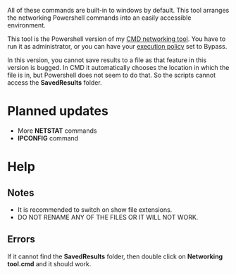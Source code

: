 All of these commands are built-in to windows
by default. This tool arranges the networking
Powershell commands into an easily accessible environment.  

This tool is the Powershell version of my [CMD networking tool](https://github.com/ExtremePro11299/CMD-networking-tool).
You have to run it as administrator, or you can have your [execution policy](https://learn.microsoft.com/en-us/powershell/module/microsoft.powershell.core/about/about_execution_policies?view=powershell-7.3) set to Bypass.

In this version, you cannot save results to a file as that feature in this version is bugged. In CMD it automatically chooses the location in which the file is in, but Powershell does not seem to do that. So the scripts cannot access the **SavedResults** folder.

# Planned updates
- More **NETSTAT** commands
- **IPCONFIG** command

# Help
## Notes
- It is recommended to switch on show file extensions.
- DO NOT RENAME ANY OF THE FILES OR IT WILL NOT WORK.
  
## Errors

If it cannot find the **SavedResults** folder,
then double click on **Networking tool.cmd** and it should work.
